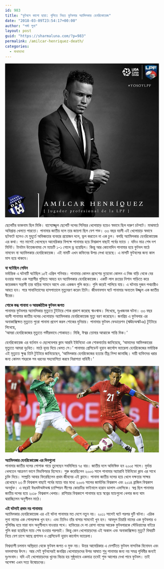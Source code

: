 ```yaml
---
id: 983
title: "ফুটবলে কালো ছায়া: গুলিতে নিহত ফুটবলার অ্যামিলকার হেনরিকোয়েজ"
date: "2018-03-09T23:54:17+00:00"
author: "শর্মা লুনা"
layout: post
guid: "https://sharmaluna.com/?p=983"
permalink: /amilcar-henriquez-death/
categories:
  - মাথাব্যাথা
---
```


[![](/assets/images/wp-content/uploads/2018/03/C9fozXKXgAAodPc.jpg)](/assets/images/wp-content/uploads/2018/03/C9fozXKXgAAodPc.jpg)

ছেলেটির ডাকনাম ছিল মিকি। হাস্যোজ্জ্বল ছেলেটি দলের সিনিয়র খেলোয়াড় হয়েও স্বভাবে ছিল দারুণ চটপটে। মাঝমাঠে অবিশ্রান্ত খেলতে পারতো। পানামার জাতীয় দলে তার জায়গা ছিল বেশ শক্ত। ৩৩ বছর বয়সী এই খেলোয়াড় স্বভাবে ছটফটে হলেও যে মুহূর্তে অভিজ্ঞতার ব্যবহার প্রয়োজন দলে, ভুল করতেন না এক চুল। বলছি অ্যামিলকার হেনরিকোয়েজ এর কথা। গত মাসেই খেলেছেন আমেরিকার বিপক্ষে পানামার হয়ে বিশ্বকাপ বাছাই পর্বের ম্যাচে । যদিও মাত্র শেষ দশ মিনিট। টানটান উত্তেজনাময় সে ম্যাচটি ১-১ গোলে ড্র হয়েছিল। কিন্তু আর কোনোদিন পানামার হয়ে ফুটবল মাঠে নামবেন না অ্যামিলকার হেনরিকোয়েজ। এই নামটি এখন কফিনের উপর লেখা হয়েছে। এ মাসটি ফুটবলের জন্য কাল মাস হয়ে থাকবে।

**যা ঘটেছিল সেদিন**  
মর্মান্তিক এ ঘটনাটি ঘটেছিল ১৫ই এপ্রিল শনিবার। পানামার কোলন প্রদেশের নুয়েভো কোলন এ নিজ বাড়ি থেকে বের হওয়ার সময় এক সন্ত্রাসীর গুলিতে আহত হন অ্যামিলকার হেনরিকোয়েজ। একটি লাল রংয়ের নিশান গাড়িতে করে কয়েকজন সন্ত্রাসী তার বাড়ির সামনে আসে এবং একজন গুলি করে। গুলি করেই পালিয়ে যায়। এ ঘটনায় দুজন পথচারীও আহত হন। পরে সাবানিতাসের হাসপাতালে মৃত্যুবরণ করেন তিনি। জীবনাবসান ঘটে পানামার অন্যতম উজ্জ্বল এক জাতীয় বীরের।

**শোকে স্তব্ধ পানামা ও আন্তর্জাতিক ফুটবল জগত**  
পানামার ফুটবলার অ্যামলিকার মৃত্যুতে টুইটারে শোক প্রকাশ করেছে ঋওঋঅ। লিখেছে, দুঃখজনক ঘটনা। ৩৩ বছর বয়সী পানামার জাতীয় দলের খেলোয়াড় অ্যামিলকার হেনরিকোয়েজ মৃত্যু বরণ করেছেন। জনপ্রিয় এ ফুটবলার এর অনাকাক্সিক্ষত মৃত্যুতে পুরো পানামা প্রবেশ করল শোকের দুনিয়ায়। পানামার ফুটবল ফেডারেশন (ঋঊচঅঋটঞ) টুইটারে লিখেছে,  
‘আমরা হেনরিকেজের মৃত্যুতে গভীরভাবে শোকাহত। মিকি, ঈশ্বর তোমার আত্মাকে শান্তি দিক।’

হেনরিকোয়েজ এর বর্তমান ও ছেলেবেলার ক্লাব আরবি ইউনিডো এক শোকবার্তায় জানিয়েছে, ‘আমাদের আমিলকারের মৃত্যুতে আমরা দুঃখিত। মাঠে হৃদয় দিয়ে খেলত সে।’ পানামার প্রেসিডেন্ট হুয়ান কার্লোস ভ্যারেলা হেনরিকেজের মর্মান্তিক এই মৃত্যুতে ক্ষুব্ধ তিনি টুইটারে জানিয়েছেন, ‘আমিলকার হেনরিকেজের হত্যার তীব্র নিন্দা জানাচ্ছি। দায়ী ব্যক্তিদের ধরার জন্য কোলন শহরকে সব ধরনের সহযোগিতা করবে নিরাপত্তা বাহিনী।’

[![](/assets/images/wp-content/uploads/2018/03/14923191753965.jpg)](/assets/images/wp-content/uploads/2018/03/14923191753965.jpg)

**অ্যামিলকার হেনরিকোয়েজ এর দিনগুলো**  
পানামার জাতীয় দলের পোশাক গায়ে তুলেছেন সবমিলিয়ে ৭৫ বার। জাতীয় দলে অভিষিক্ত হন ২০০৫ সালে। দুর্দান্ত খেলতেন আক্রমণ ভাগে মিডফিল্ডার হিসেবে। শুরু করেছিলেন ২০০৩ সালে পানামার অ্যাারাবি ইউনিডো ক্লাব এর সাথে চুক্তি দিয়ে। সম্প্রতি আবার ফিরেছিলেন প্রথম জীবনের এই ক্লাবে। পানামা জাতীয় দলের হয়ে খেলে দক্ষতার সাক্ষর রেখেছেন ২৩ টি বিশ্বকাপ বাছাই পর্বের ম্যাচে যার মধ্যে ২০০৬ সালের জার্মানির বিশ্বকাপ এবং ২০১৪ ব্রাজিল বিশ্বকাপ অনর্ভূক্ত। এ বছরই ঈঙঘঈঅঈঅঋ চ্যাম্পিয়ন লীগের কোয়ার্টার ফাইনালে হারান ডালাস এফসিকে। স্বপ্ন ছিল পানামার জাতীয় দলের হয়ে ২০১৮ বিশ্বকাপ খেলার। রাশিয়ার বিশ্বকাপে পানামার হয়ে স্বপ্নের ম্যাচগুলো খেলার জন্য ঘাম ঝরাচ্ছিলেন অনুশীলন মাঠে।

**এই ঘটনাই প্রথম নয় পানামায়**  
অ্যামিলকার হেনরিকোয়েজ এর এই ঘটনা পানামার মত দেশে নতুন নয়। ২০১১ সালেই ঘটে পরপর দুটি ঘটনা। এরিক লুনা নামের এক গোলরক্ষক খুন হন। এবং তিনিও তাঁর বাসার সামনেই খুন হন। আবদুল চিয়ারি নামের এক ফুটবলার ও গুলিবিদ্ধ হয়ে মারা যান অনুশীলনে যাওয়ার পথে। হাভিয়ের দে লা রোসা নামের আরেক ফুটবলারকে স্টেডিয়ামের বাইরে গুলি করা হয়েছিল ম্যাচ শেষ হওয়ার পরপরই। কিন্তু কেন খেলোয়াড়দের এই অকাল এবং অনাকাক্সিক্ষত মৃত্যু? বিষয়টি নিয়ে বেশ চাপে আছে প্রশাসন ও প্রেসিডেন্ট হুয়ান কার্লোস ভ্যারেলা।

বিশ্বব্যাপী চলমান অস্থিরতা থেকে ফুটবল জগত ও মুক্ত নয়। উত্তর আমেরিকার এ দেশটিতে ফুটবল নান্দনিক বিনোদন এবং ভালবাসার উৎস। আর সেই ফুটবলেরই জনপ্রিয় খেলোয়াড়দের উপর আঘাত শুধু পানামার জন্য নয় সমগ্র পৃথিবীর জন্যই দুঃসংবাদ। যদি এই খেলোয়াড়দের খুনের বিচার হয় সুষ্ঠুভাবে একমাত্র তবেই শুভ আলোর দেখা পাবে ফুটবল। তাই অপেক্ষা এখন সত্য উন্মোচনের।
